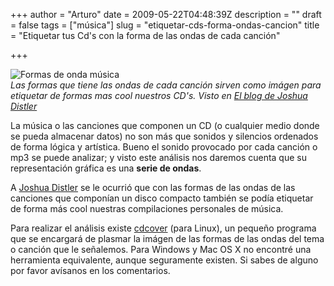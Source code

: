 +++
author = "Arturo"
date = 2009-05-22T04:48:39Z
description = ""
draft = false
tags = ["música"]
slug = "etiquetar-cds-forma-ondas-cancion"
title = "Etiquetar tus Cd's con la forma de las ondas de cada canción"

+++

![Formas de onda música](/images/import/173-cd-musica.jpg)<br />
<cite>Las formas que tiene las ondas de cada canción sirven como imágen para etiquetar de formas mas *cool* nuestros CD's. Visto en  [El blog de Joshua Distler](https://www.joshuadistler.com/index.php?rp=0&amp;p=97&amp;f=&amp;i=0&amp;neg=0&amp;w=1)</cite>

La música o las canciones que componen un CD (o cualquier medio donde se pueda almacenar datos) no son más que sonidos y silencios ordenados de forma lógica y artística. Bueno el sonido provocado por cada canción o mp3 se puede analizar; y visto este análisis nos daremos cuenta que su representación gráfica es una **serie de ondas**.

A [Joshua Distler](https://www.joshuadistler.com/) se le ocurrió que con las formas de las ondas de las canciones que componían un disco compacto también se podía etiquetar de forma más cool nuestras compilaciones personales de música.

Para realizar el análisis existe [cdcover](https://rjp.github.io/cdcover/) (para Linux), un pequeño programa que se encargará de plasmar la imágen de las formas de las ondas del tema o canción que le señalemos. Para Windows y Mac OS X no encontré una herramienta equivalente, aunque seguramente existen. Si sabes de alguno por favor avísanos en los comentarios.
